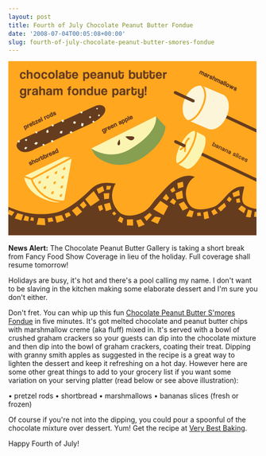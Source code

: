 ```yaml
---
layout: post
title: Fourth of July Chocolate Peanut Butter Fondue
date: '2008-07-04T00:05:08+00:00'
slug: fourth-of-july-chocolate-peanut-butter-smores-fondue
---
```

<img src='images/uploads/2008/07/fondue.gif' alt='Fondue' />

<strong>News Alert:</strong> The Chocolate Peanut Butter Gallery is taking a short break from Fancy Food Show Coverage in lieu of the holiday. Full coverage shall resume tomorrow!

Holidays are busy, it's hot and there's a pool calling my name. I don't want to be slaving in the kitchen making some elaborate dessert and I'm sure you don't either.

Don't fret. You can whip up this fun <a href="http://www.verybestbaking.com/recipes/detail.aspx?ID=32335">Chocolate Peanut Butter S'mores Fondue</a> in five minutes. It's got melted chocolate and peanut butter chips with marshmallow creme (aka fluff) mixed in. It's served with a bowl of crushed graham crackers so your guests can dip into the chocolate mixture and then dip into the bowl of graham crackers, coating their treat. Dipping with granny smith apples as suggested in the recipe is a great way to lighten the dessert and keep it refreshing on a hot day. However here are some other great things to add to your grocery list if you want some variation on your serving platter (read below or see above illustration):

&#8226; pretzel rods
&#8226; shortbread
&#8226; marshmallows
&#8226; bananas slices (fresh or frozen)

Of course if you're not into the dipping, you could pour a spoonful of the chocolate mixture over dessert. Yum! Get the recipe at <a href="http://www.verybestbaking.com/recipes/detail.aspx?ID=32335">Very Best Baking</a>.

Happy Fourth of July!
